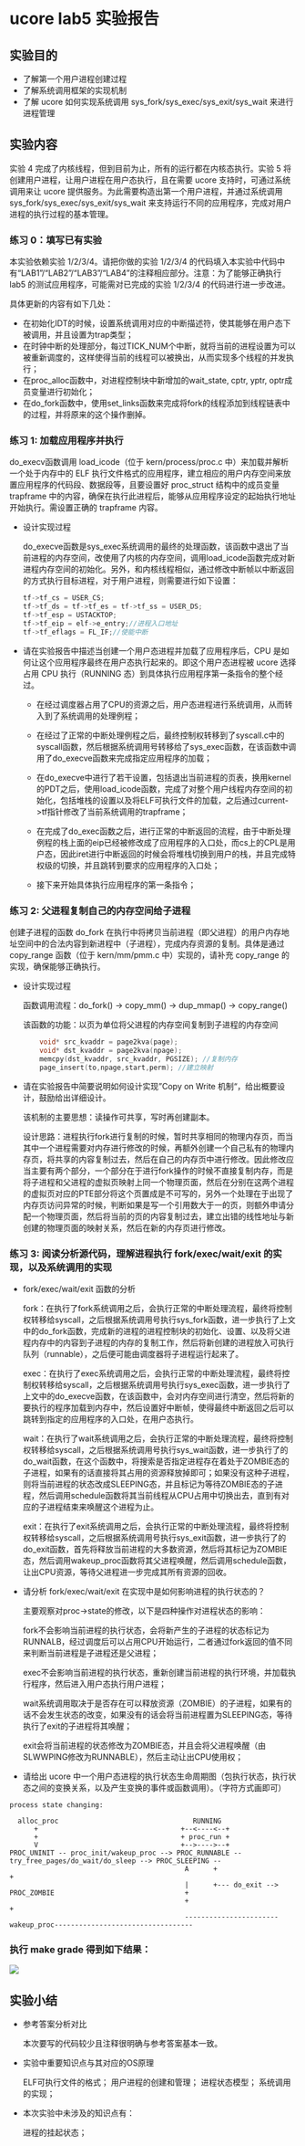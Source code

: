 # ucore lab5 实验报告

## 实验目的

- 了解第一个用户进程创建过程
- 了解系统调用框架的实现机制
- 了解 ucore 如何实现系统调用 sys_fork/sys_exec/sys_exit/sys_wait 来进行进程管理

## 实验内容

实验 4 完成了内核线程，但到目前为止，所有的运行都在内核态执行。实验 5 将创建用户进程，让用户进程在用户态执行，且在需要 ucore 支持时，可通过系统调用来让 ucore 提供服务。为此需要构造出第一个用户进程，并通过系统调用 sys_fork/sys_exec/sys_exit/sys_wait 来支持运行不同的应用程序，完成对用户进程的执行过程的基本管理。

### 练习 0：填写已有实验

本实验依赖实验 1/2/3/4。请把你做的实验 1/2/3/4 的代码填入本实验中代码中有“LAB1”/“LAB2”/“LAB3”/“LAB4”的注释相应部分。注意：为了能够正确执行 lab5 的测试应用程序，可能需对已完成的实验 1/2/3/4 的代码进行进一步改进。

具体更新的内容有如下几处：

- 在初始化IDT的时候，设置系统调用对应的中断描述符，使其能够在用户态下被调用，并且设置为trap类型；
- 在时钟中断的处理部分，每过TICK_NUM个中断，就将当前的进程设置为可以被重新调度的，这样使得当前的线程可以被换出，从而实现多个线程的并发执行；
- 在proc_alloc函数中，对进程控制块中新增加的wait_state, cptr, yptr, optr成员变量进行初始化；
- 在do_fork函数中，使用set_links函数来完成将fork的线程添加到线程链表中的过程，并将原来的这个操作删掉。

### 练习 1: 加载应用程序并执行

do_execv函数调用 load_icode（位于 kern/process/proc.c 中）来加载并解析一个处于内存中的 ELF 执行文件格式的应用程序，建立相应的用户内存空间来放置应用程序的代码段、数据段等，且要设置好 proc_struct 结构中的成员变量 trapframe 中的内容，确保在执行此进程后，能够从应用程序设定的起始执行地址开始执行。需设置正确的 trapframe 内容。

- 设计实现过程

    do_execve函数是sys_exec系统调用的最终的处理函数，该函数中退出了当前进程的内存空间，改使用了内核的内存空间，调用load_icode函数完成对新进程内存空间的初始化。另外，和内核线程相似，通过修改中断帧以中断返回的方式执行目标进程，对于用户进程，则需要进行如下设置：

    ```c
    tf->tf_cs = USER_CS;
    tf->tf_ds = tf->tf_es = tf->tf_ss = USER_DS;
    tf->tf_esp = USTACKTOP;
    tf->tf_eip = elf->e_entry;//进程入口地址
    tf->tf_eflags = FL_IF;//使能中断
    ```

- 请在实验报告中描述当创建一个用户态进程并加载了应用程序后，CPU 是如何让这个应用程序最终在用户态执行起来的。即这个用户态进程被 ucore 选择占用 CPU 执行（RUNNING 态）到具体执行应用程序第一条指令的整个经过。

    - 在经过调度器占用了CPU的资源之后，用户态进程进行系统调用，从而转入到了系统调用的处理例程；
  
    - 在经过了正常的中断处理例程之后，最终控制权转移到了syscall.c中的syscall函数，然后根据系统调用号转移给了sys_exec函数，在该函数中调用了do_execve函数来完成指定应用程序的加载；
  
    - 在do_execve中进行了若干设置，包括退出当前进程的页表，换用kernel的PDT之后，使用load_icode函数，完成了对整个用户线程内存空间的初始化，包括堆栈的设置以及将ELF可执行文件的加载，之后通过current->tf指针修改了当前系统调用的trapframe；
  
    - 在完成了do_exec函数之后，进行正常的中断返回的流程，由于中断处理例程的栈上面的eip已经被修改成了应用程序的入口处，而cs上的CPL是用户态，因此iret进行中断返回的时候会将堆栈切换到用户的栈，并且完成特权级的切换，并且跳转到要求的应用程序的入口处；

    - 接下来开始具体执行应用程序的第一条指令；


### 练习 2: 父进程复制自己的内存空间给子进程

创建子进程的函数 do_fork 在执行中将拷贝当前进程（即父进程）的用户内存地址空间中的合法内容到新进程中（子进程），完成内存资源的复制。具体是通过 copy_range 函数（位于 kern/mm/pmm.c 中）实现的，请补充 copy_range 的实现，确保能够正确执行。

- 设计实现过程

    函数调用流程：do_fork() -> copy_mm() -> dup_mmap() -> copy_range()

    该函数的功能：以页为单位将父进程的内存空间复制到子进程的内存空间

    ```c
        void* src_kvaddr = page2kva(page);
        void* dst_kvaddr = page2kva(npage);
        memcpy(dst_kvaddr, src_kvaddr, PGSIZE); //复制内存
        page_insert(to,npage,start,perm); //建立映射
    ```

- 请在实验报告中简要说明如何设计实现”Copy on Write 机制“，给出概要设计，鼓励给出详细设计。

    该机制的主要思想：读操作可共享，写时再创建副本。

    设计思路：进程执行fork进行复制的时候，暂时共享相同的物理内存页，而当其中一个进程需要对内存进行修改的时候，再额外创建一个自己私有的物理内存页，将共享的内容复制过去，然后在自己的内存页中进行修改。因此修改应当主要有两个部分，一个部分在于进行fork操作的时候不直接复制内存，而是将子进程和父进程的虚拟页映射上同一个物理页面，然后在分别在这两个进程的虚拟页对应的PTE部分将这个页置成是不可写的，另外一个处理在于出现了内存页访问异常的时候，判断如果是写一个引用数大于一的页，则额外申请分配一个物理页面，然后将当前的页的内容复制过去，建立出错的线性地址与新创建的物理页面的映射关系，然后在新的内存页进行修改。


### 练习 3: 阅读分析源代码，理解进程执行 fork/exec/wait/exit 的实现，以及系统调用的实现

- fork/exec/wait/exit 函数的分析

    fork：在执行了fork系统调用之后，会执行正常的中断处理流程，最终将控制权转移给syscall，之后根据系统调用号执行sys_fork函数，进一步执行了上文中的do_fork函数，完成新的进程的进程控制块的初始化、设置、以及将父进程内存中的内容到子进程的内存的复制工作，然后将新创建的进程放入可执行队列（runnable），之后便可能由调度器将子进程运行起来了。
    
    exec：在执行了exec系统调用之后，会执行正常的中断处理流程，最终将控制权转移给syscall，之后根据系统调用号执行sys_exec函数，进一步执行了上文中的do_execve函数，在该函数中，会对内存空间进行清空，然后将新的要执行的程序加载到内存中，然后设置好中断帧，使得最终中断返回之后可以跳转到指定的应用程序的入口处，在用户态执行。
    
    wait：在执行了wait系统调用之后，会执行正常的中断处理流程，最终将控制权转移给syscall，之后根据系统调用号执行sys_wait函数，进一步执行了的do_wait函数，在这个函数中，将搜索是否指定进程存在着处于ZOMBIE态的子进程，如果有的话直接将其占用的资源释放掉即可；如果没有这种子进程，则将当前进程的状态改成SLEEPING态，并且标记为等待ZOMBIE态的子进程，然后调用schedule函数将其当前线程从CPU占用中切换出去，直到有对应的子进程结束来唤醒这个进程为止。
    
    exit：在执行了exit系统调用之后，会执行正常的中断处理流程，最终将控制权转移给syscall，之后根据系统调用号执行sys_exit函数，进一步执行了的do_exit函数，首先将释放当前进程的大多数资源，然后将其标记为ZOMBIE态，然后调用wakeup_proc函数将其父进程唤醒，然后调用schedule函数，让出CPU资源，等待父进程进一步完成其所有资源的回收。

   
- 请分析 fork/exec/wait/exit 在实现中是如何影响进程的执行状态的？

    主要观察对proc->state的修改，以下是四种操作对进程状态的影响：

    fork不会影响当前进程的执行状态，会将新产生的子进程的状态标记为RUNNALB，经过调度后可以占用CPU开始运行，二者通过fork返回的值不同来判断当前进程是子进程还是父进程；

    exec不会影响当前进程的执行状态，重新创建当前进程的执行环境，并加载执行程序，然后进入用户态执行用户进程；

    wait系统调用取决于是否存在可以释放资源（ZOMBIE）的子进程，如果有的话不会发生状态的改变，如果没有的话会将当前进程置为SLEEPING态，等待执行了exit的子进程将其唤醒；

    exit会将当前进程的状态修改为ZOMBIE态，并且会将父进程唤醒（由SLWWPING修改为RUNNABLE），然后主动让出CPU使用权；


- 请给出 ucore 中一个用户态进程的执行状态生命周期图（包执行状态，执行状态之间的变换关系，以及产生变换的事件或函数调用）。（字符方式画即可）

```
process state changing:
                                            
  alloc_proc                                 RUNNING
      +                                   +--<----<--+
      +                                   + proc_run +
      V                                   +-->---->--+ 
PROC_UNINIT -- proc_init/wakeup_proc --> PROC_RUNNABLE -- try_free_pages/do_wait/do_sleep --> PROC_SLEEPING --
                                           A      +                                                           +
                                           |      +--- do_exit --> PROC_ZOMBIE                                +
                                           +                                                                  + 
                                           -----------------------wakeup_proc----------------------------------
```

### 执行 make grade 得到如下结果：

![](1.png)


## 实验小结

- 参考答案分析对比

    本次要写的代码较少且注释很明确与参考答案基本一致。

- 实验中重要知识点与其对应的OS原理
    
    ELF可执行文件的格式；
    用户进程的创建和管理；
    进程状态模型；
    系统调用的实现；
    
- 本次实验中未涉及的知识点有：
  
    进程的挂起状态；
